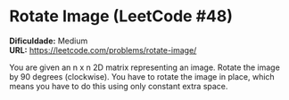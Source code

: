 # Rotate Image (LeetCode #48)

**Dificuldade:** Medium  
**URL:** https://leetcode.com/problems/rotate-image/

You are given an n x n 2D matrix representing an image. Rotate the image by 90 degrees (clockwise). You have to rotate the image in place, which means you have to do this using only constant extra space.
